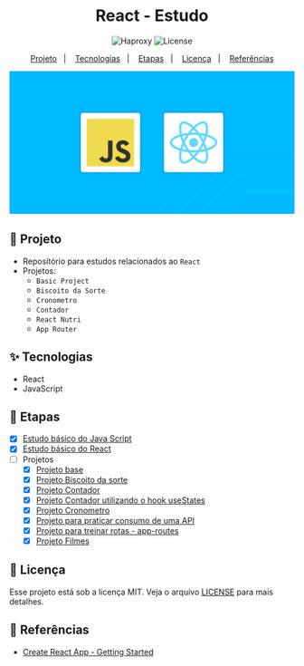 <h1 align="center">React - Estudo</h1>

<p align="center">
  <img alt="Haproxy" src="https://img.shields.io/static/v1?label=Frontend&message=React&color=8257E5&labelColor=000000"  />
  <img alt="License" src="https://img.shields.io/static/v1?label=license&message=MIT&color=49AA26&labelColor=000000">
</p>

<p align="center">
  <a href="#-projeto">Projeto</a>&nbsp;&nbsp;&nbsp;|&nbsp;&nbsp;&nbsp;
  <a href="#-tecnologias">Tecnologias</a>&nbsp;&nbsp;&nbsp;|&nbsp;&nbsp;&nbsp;
  <a href="#-etapas">Etapas</a>&nbsp;&nbsp;&nbsp;|&nbsp;&nbsp;&nbsp;
  <a href="#-licença">Licença</a>&nbsp;&nbsp;&nbsp;|&nbsp;&nbsp;&nbsp;
  <a href="#-referências">Referências</a>
</p>

<p align="center">
  <img alt="react" src="images/javascript-react.png">
</p>

## 🌱 Projeto

- Repositório para estudos relacionados ao `React`
- Projetos:
    - `Basic Project`
    - `Biscoito da Sorte`
    - `Cronometro`
    - `Contador`
    - `React Nutri`
    - `App Router`
    
## ✨ Tecnologias

- React
- JavaScript

## 🚀 Etapas

- [x] [Estudo básico do Java Script](./base/Readme.md)
- [x] [Estudo básico do React](./base/Readme.md)
- [ ] Projetos
    - [x] [Projeto base]((./basic-project/README.md))
    - [x] [Projeto Biscoito da sorte](./biscoitodasorte/README.md)
    - [x] [Projeto Contador](./contador/README.md)
    - [x] [Projeto Contador utilizando o hook useStates](./contador-usestate/README.md)
    - [x] [Projeto Cronometro](./cronometro/README.md)
    - [x] [Projeto para praticar consumo de uma API](./blog-nutri/README.md)
    - [x] [Projeto para treinar rotas - app-routes](./app-router/README.md)
    - [x] [Projeto Filmes](./filmes/README.md)

## 📄 Licença
Esse projeto está sob a licença MIT. Veja o arquivo [LICENSE](LICENSE) para mais detalhes.

## 🙇 Referências
- [ Create React App - Getting Started](https://create-react-app.dev/docs/getting-started/)